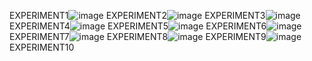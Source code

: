 EXPERIMENT1![image](https://user-images.githubusercontent.com/122254229/217584753-6b12e69f-1f0f-4b53-a191-3fca0453bd01.png)
EXPERIMENT2![image](https://user-images.githubusercontent.com/122254229/217585561-47e86dfd-44c2-49ea-9005-92da147a4856.png)
EXPERIMENT3![image](https://user-images.githubusercontent.com/122254229/217586255-04e41054-9ce9-48f5-a931-61c6df774098.png)
EXPERIMENT4![image](https://user-images.githubusercontent.com/122254229/217586761-195e934c-2bd5-40a0-8111-61b0a3ce9cf5.png)
EXPERIMENT5![image](https://user-images.githubusercontent.com/122254229/217587300-5f84c380-daf5-45c3-ab27-89e15f43e378.png)
EXPERIMENT6![image](https://user-images.githubusercontent.com/122254229/217588332-a89e32ce-4b78-4d32-8ca7-4a13359b3a10.png)
EXPERIMENT7![image](https://user-images.githubusercontent.com/122254229/217589087-bf2b5ecb-09ba-488c-89ff-cf8551fbaa2a.png)
EXPERIMENT8![image](https://user-images.githubusercontent.com/122254229/217590231-bc6acbca-38d7-4309-988b-573b52289dcd.png)
EXPERIMENT9![image](https://user-images.githubusercontent.com/122254229/217590934-50efe4af-dd47-46f4-b8e3-747a8f3f3e67.png)
EXPERIMENT10







